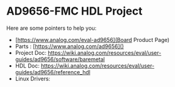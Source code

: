 # AD9656-FMC HDL Project

Here are some pointers to help you:
  * [https://www.analog.com/eval-ad9656](Board Product Page)
  * Parts : [https://www.analog.com/ad9656]()
  * Project Doc: https://wiki.analog.com/resources/eval/user-guides/ad9656/software/baremetal
  * HDL Doc: https://wiki.analog.com/resources/eval/user-guides/ad9656/reference_hdl
  * Linux Drivers:
